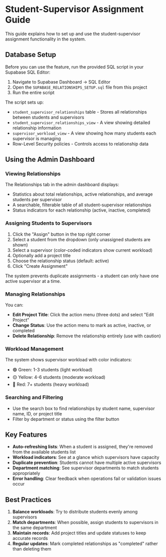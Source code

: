 # Student-Supervisor Assignment Guide

This guide explains how to set up and use the student-supervisor assignment functionality in the system.

## Database Setup

Before you can use the feature, run the provided SQL script in your Supabase SQL Editor:

1. Navigate to Supabase Dashboard → SQL Editor
2. Open the `SUPABASE_RELATIONSHIPS_SETUP.sql` file from this project
3. Run the entire script

The script sets up:

- `student_supervisor_relationships` table - Stores all relationships between students and supervisors
- `student_supervisor_relationships_view` - A view showing detailed relationship information
- `supervisor_workload_view` - A view showing how many students each supervisor is managing
- Row-Level Security policies - Controls access to relationship data

## Using the Admin Dashboard

### Viewing Relationships

The Relationships tab in the admin dashboard displays:

- Statistics about total relationships, active relationships, and average students per supervisor
- A searchable, filterable table of all student-supervisor relationships
- Status indicators for each relationship (active, inactive, completed)

### Assigning Students to Supervisors

1. Click the "Assign" button in the top right corner
2. Select a student from the dropdown (only unassigned students are shown)
3. Select a supervisor (color-coded indicators show current workload)
4. Optionally add a project title
5. Choose the relationship status (default: active)
6. Click "Create Assignment"

The system prevents duplicate assignments - a student can only have one active supervisor at a time.

### Managing Relationships

You can:

- **Edit Project Title**: Click the action menu (three dots) and select "Edit Project"
- **Change Status**: Use the action menu to mark as active, inactive, or completed
- **Delete Relationship**: Remove the relationship entirely (use with caution)

### Workload Management

The system shows supervisor workload with color indicators:
- 🟢 Green: 1-3 students (light workload)
- 🟡 Yellow: 4-6 students (moderate workload)
- 🔴 Red: 7+ students (heavy workload)

### Searching and Filtering

- Use the search box to find relationships by student name, supervisor name, ID, or project title
- Filter by department or status using the filter button

## Key Features

- **Auto-refreshing lists**: When a student is assigned, they're removed from the available students list
- **Workload indicators**: See at a glance which supervisors have capacity
- **Duplicate prevention**: Students cannot have multiple active supervisors
- **Department matching**: See supervisor departments to match students appropriately
- **Error handling**: Clear feedback when operations fail or validation issues occur

## Best Practices

1. **Balance workloads**: Try to distribute students evenly among supervisors
2. **Match departments**: When possible, assign students to supervisors in the same department
3. **Maintain records**: Add project titles and update statuses to keep accurate records
4. **Regular updates**: Mark completed relationships as "completed" rather than deleting them 